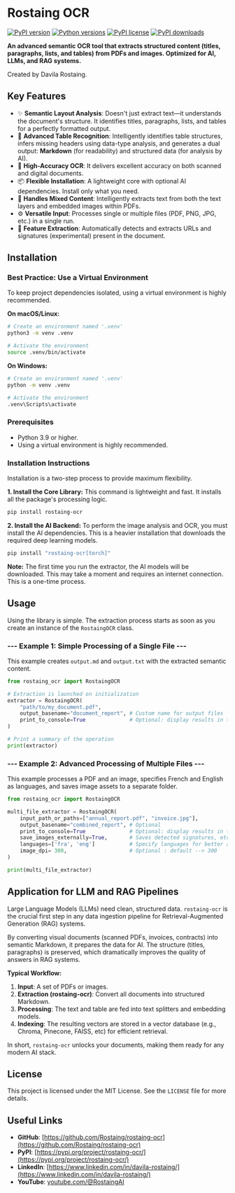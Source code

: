 # Rostaing OCR

[![PyPI version](https://img.shields.io/pypi/v/rostaing-ocr.svg)](https://pypi.org/project/rostaing-ocr/)
[![Python versions](https://img.shields.io/pypi/pyversions/rostaing-ocr.svg)](https://pypi.org/project/rostaing-ocr/)
[![PyPI license](https://img.shields.io/pypi/l/rostaing-ocr.svg)](https://pypi.org/project/rostaing-ocr/)
[![PyPI downloads](https://img.shields.io/pypi/dm/rostaing-ocr.svg)](https://pypi.org/project/rostaing-ocr/)

**An advanced semantic OCR tool that extracts structured content (titles, paragraphs, lists, and tables) from PDFs and images. Optimized for AI, LLMs, and RAG systems.**

Created by Davila Rostaing.

## Key Features

-   ✨ **Semantic Layout Analysis**: Doesn't just extract text—it understands the document's structure. It identifies titles, paragraphs, lists, and tables for a perfectly formatted output.
-   🧠 **Advanced Table Recognition**: Intelligently identifies table structures, infers missing headers using data-type analysis, and generates a dual output: **Markdown** (for readability) and structured data (for analysis by AI).
-   🚀 **High-Accuracy OCR**: It delivers excellent accuracy on both scanned and digital documents.
-   📦 **Flexible Installation**: A lightweight core with optional AI dependencies. Install only what you need.
-   📄 **Handles Mixed Content**: Intelligently extracts text from both the text layers and embedded images within PDFs.
-   ⚙️ **Versatile Input**: Processes single or multiple files (PDF, PNG, JPG, etc.) in a single run.
-   🔗 **Feature Extraction**: Automatically detects and extracts URLs and signatures (experimental) present in the document.

## Installation

### Best Practice: Use a Virtual Environment

To keep project dependencies isolated, using a virtual environment is highly recommended.

**On macOS/Linux:**
```bash
# Create an environment named '.venv'
python3 -m venv .venv

# Activate the environment
source .venv/bin/activate
```

**On Windows:**
```bash
# Create an environment named '.venv'
python -m venv .venv

# Activate the environment
.venv\Scripts\activate
```

### Prerequisites
-   Python 3.9 or higher.
-   Using a virtual environment is highly recommended.

### Installation Instructions
Installation is a two-step process to provide maximum flexibility.

**1. Install the Core Library:**
This command is lightweight and fast. It installs all the package's processing logic.
```bash
pip install rostaing-ocr
```

**2. Install the AI Backend:**
To perform the image analysis and OCR, you must install the AI dependencies. This is a heavier installation that downloads the required deep learning models.
```bash
pip install "rostaing-ocr[torch]"
```
**Note:** The first time you run the extractor, the AI models will be downloaded. This may take a moment and requires an internet connection. This is a one-time process.

## Usage
Using the library is simple. The extraction process starts as soon as you create an instance of the `RostaingOCR` class.

### --- Example 1: Simple Processing of a Single File ---
This example creates `output.md` and `output.txt` with the extracted semantic content.

```python
from rostaing_ocr import RostaingOCR

# Extraction is launched on initialization
extractor = RostaingOCR(
    "path/to/my_document.pdf",
    output_basename="document_report", # Custom name for output files
    print_to_console=True              # Optional: display results in the terminal
)

# Print a summary of the operation
print(extractor)
```

### --- Example 2: Advanced Processing of Multiple Files ---
This example processes a PDF and an image, specifies French and English as languages, and saves image assets to a separate folder.

```python
from rostaing_ocr import RostaingOCR

multi_file_extractor = RostaingOCR(
    input_path_or_paths=["annual_report.pdf", "invoice.jpg"],
    output_basename="combined_report", # Optional
    print_to_console=True              # Optional: display results in the terminal
    save_images_externally=True,       # Saves detected signatures, etc.
    languages=['fra', 'eng']           # Specify languages for better accuracy
    image_dpi= 300,                    # Optional : default --> 300
)

print(multi_file_extractor)
```

## Application for LLM and RAG Pipelines
Large Language Models (LLMs) need clean, structured data. `rostaing-ocr` is the crucial first step in any data ingestion pipeline for Retrieval-Augmented Generation (RAG) systems.

By converting visual documents (scanned PDFs, invoices, contracts) into semantic Markdown, it prepares the data for AI. The structure (titles, paragraphs) is preserved, which dramatically improves the quality of answers in RAG systems.

**Typical Workflow:**

1.  **Input**: A set of PDFs or images.
2.  **Extraction (rostaing-ocr)**: Convert all documents into structured Markdown.
3.  **Processing**: The text and table are fed into text splitters and embedding models.
4.  **Indexing**: The resulting vectors are stored in a vector database (e.g., Chroma, Pinecone, FAISS, etc) for efficient retrieval.

In short, `rostaing-ocr` unlocks your documents, making them ready for any modern AI stack.

## License
This project is licensed under the MIT License. See the `LICENSE` file for more details.

## Useful Links
-   **GitHub**: [https://github.com/Rostaing/rostaing-ocr](https://github.com/Rostaing/rostaing-ocr)
-   **PyPI**: [https://pypi.org/project/rostaing-ocr/](https://pypi.org/project/rostaing-ocr/)
-   **LinkedIn**: [https://www.linkedin.com/in/davila-rostaing/](https://www.linkedin.com/in/davila-rostaing/)
-   **YouTube**: [youtube.com/@RostaingAI](https://youtube.com/@rostaingai?si=8wo5H5Xk4i0grNyH)